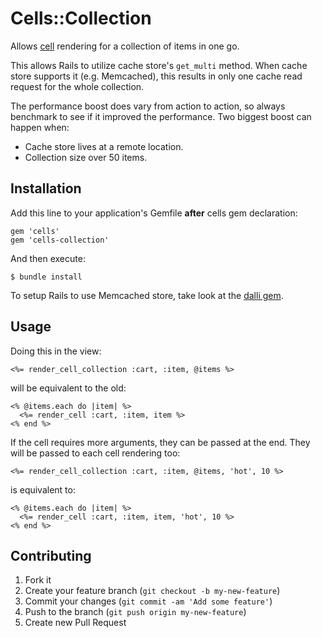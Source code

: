 # Cells::Collection

Allows [cell](https://github.com/apotonick/cells) rendering for a collection of items in one go.

This allows Rails to utilize cache store's `get_multi` method. When cache store supports it (e.g. Memcached), this results in only one cache read request for the whole collection.

The performance boost does vary from action to action, so always benchmark to see if it improved the performance. Two biggest boost can happen when:

* Cache store lives at a remote location.
* Collection size over 50 items.

## Installation

Add this line to your application's Gemfile **after** cells gem declaration:

    gem 'cells'
    gem 'cells-collection'

And then execute:

    $ bundle install

To setup Rails to use Memcached store, take look at the [dalli gem](https://github.com/mperham/dalli).

## Usage

Doing this in the view:

    <%= render_cell_collection :cart, :item, @items %>

will be equivalent to the old:

    <% @items.each do |item| %>
      <%= render_cell :cart, :item, item %>
    <% end %>

If the cell requires more arguments, they can be passed at the end. They will be passed to each cell rendering too:

    <%= render_cell_collection :cart, :item, @items, 'hot', 10 %>

is equivalent to:

    <% @items.each do |item| %>
      <%= render_cell :cart, :item, item, 'hot', 10 %>
    <% end %>

## Contributing

1. Fork it
2. Create your feature branch (`git checkout -b my-new-feature`)
3. Commit your changes (`git commit -am 'Add some feature'`)
4. Push to the branch (`git push origin my-new-feature`)
5. Create new Pull Request

